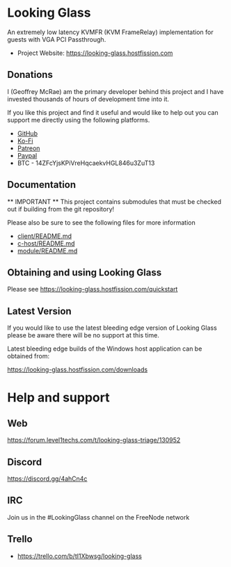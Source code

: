 # Looking Glass

An extremely low latency KVMFR (KVM FrameRelay) implementation for guests with
VGA PCI Passthrough.

* Project Website: https://looking-glass.hostfission.com

## Donations

I (Geoffrey McRae) am the primary developer behind this project and I have
invested thousands of hours of development time into it.

If you like this project and find it useful and would like to help out you can
support me directly using the following platforms.

* [GitHub](https://github.com/sponsors/gnif)
* [Ko-Fi](https://ko-fi.com/lookingglass)
* [Patreon](https://www.patreon.com/gnif)
* [Paypal](https://www.paypal.com/cgi-bin/webscr?cmd=_s-xclick&hosted_button_id=ESQ72XUPGKXRY)
* BTC - 14ZFcYjsKPiVreHqcaekvHGL846u3ZuT13

## Documentation

** IMPORTANT **
This project contains submodules that must be checked out if building from the
git repository!

Please also be sure to see the following files for more information

* [client/README.md](client/README.md)
* [c-host/README.md](c-host/README.md)
* [module/README.md](module/README.md)

## Obtaining and using Looking Glass

Please see https://looking-glass.hostfission.com/quickstart

## Latest Version

If you would like to use the latest bleeding edge version of Looking Glass please
be aware there will be no support at this time.

Latest bleeding edge builds of the Windows host application can be obtained from:

https://looking-glass.hostfission.com/downloads

# Help and support

## Web

https://forum.level1techs.com/t/looking-glass-triage/130952

## Discord

https://discord.gg/4ahCn4c

## IRC

Join us in the #LookingGlass channel on the FreeNode network

## Trello

* https://trello.com/b/tI1Xbwsg/looking-glass
